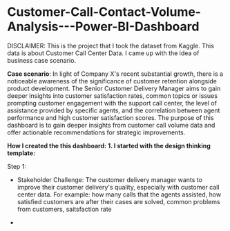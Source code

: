 # Customer-Call-Contact-Volume-Analysis---Power-BI-Dashboard

DISCLAIMER: This is the project that I took the dataset from Kaggle. This data is about Customer Call Center Data. I came up with the idea of business case scenario. 

**Case scenario**: 
In light of Company X's recent substantial growth, there is a noticeable awareness of the significance of customer retention alongside product development. The Senior Customer Delivery Manager aims to gain deeper insights into customer satisfaction rates, common topics or issues prompting customer engagement with the support call center, the level of assistance provided by specific agents, and the correlation between agent performance and high customer satisfaction scores. The purpose of this dashboard is to gain deeper insights from customer call volume data and offer actionable recommendations for strategic improvements.

**How I created the this dashboard:** 
**1. I started with the design thinking template:** 

 Step 1: 
 - Stakeholder Challenge: The customer delivery manager wants to improve their customer delivery's quality, especially with customer call center data. For example: how many calls that the agents assisted, how satisfied customers are after their cases are solved, common problems from customers, saitsfaction rate

- 
